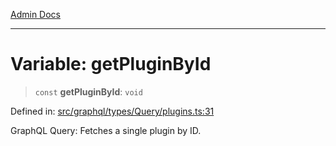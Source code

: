 [Admin Docs](/)

***

# Variable: getPluginById

> `const` **getPluginById**: `void`

Defined in: [src/graphql/types/Query/plugins.ts:31](https://github.com/Sourya07/talawa-api/blob/cfbd515d04ffba748b09232a33807f1845dd1878/src/graphql/types/Query/plugins.ts#L31)

GraphQL Query: Fetches a single plugin by ID.
